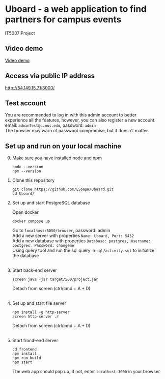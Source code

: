 # Uboard - a web application to find partners for campus events
IT5007 Project

## Video demo
[Video demo]()
<br/>

## Access via public IP address
http://54.149.15.71:3000/
<br/>

## Test account
You are recommended to log in with this admin account to better experience all the features, however, you can also register a new account.   
email: `adminTest@u.nus.edu`, password: `admin`   
The browser may warn of password compromise, but it doesn't matter.   

## Set up and run on your local machine   

0. Make sure you have installed node and npm
   
   ```
   node --version
   npm --version
   ```
   
1. Clone this repository

    ```
    git clone https://github.com/ESoapW/Uboard.git
    cd Uboard/
    ```   

2. Set up and start PostgreSQL database

    Open docker

    ```
    docker compose up
    ```

    Go to `localhost:5050/browser`, password: admin   
    Add a new server with properties `Name: Uboard, Port: 5432`  
    Add a new database with properties `Database: postgres, Username: postgres, Password: changeme`   
    Using query tool and run the sql query in `sql/activity.sql` to initialize the database  
    <br/>

3. Start back-end server

    ```
    screen java -jar target/5007project.jar 
    ```

    Detach from screen (ctrl/cmd + A + D)   
    <br/>

4. Set up and start file server

    ```
    npm install -g http-server
    screen http-server ./
    ```

    Detach from screen (ctrl/cmd + A + D)   
    <br/>

5. Start frond-end server

    ```
    cd frontend
    npm install
    npm run build
    npm start
    ```

    The web app should pop up, if not, enter `localhost:3000` in your browser





